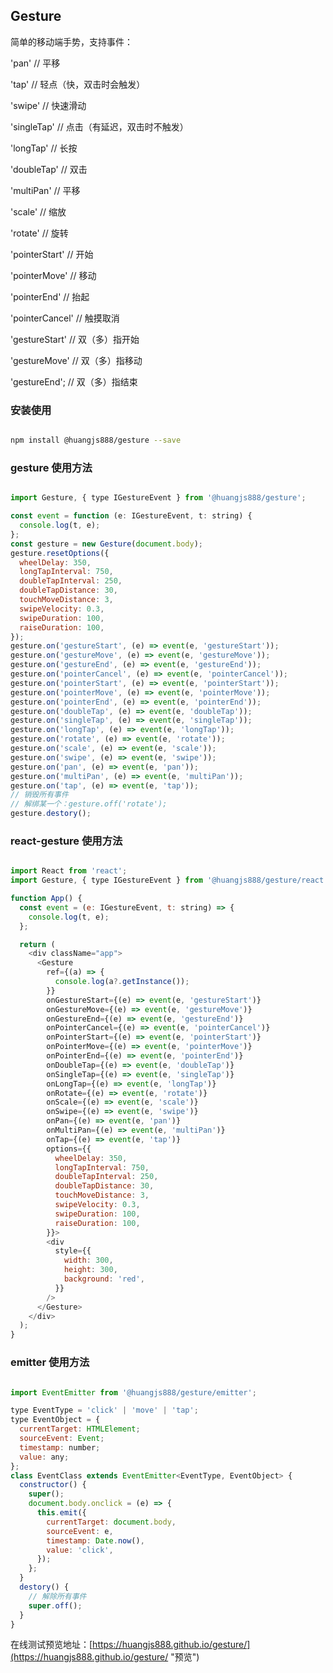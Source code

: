 <!--
 * @Author: Huangjs
 * @Date: 2021-05-10 15:55:29
 * @LastEditors: Huangjs
 * @LastEditTime: 2023-10-20 15:05:38
 * @Description: ******
-->

## Gesture

简单的移动端手势，支持事件：

'pan' // 平移

'tap' // 轻点（快，双击时会触发）

'swipe' // 快速滑动

'singleTap' // 点击（有延迟，双击时不触发）

'longTap' // 长按

'doubleTap' // 双击

'multiPan' // 平移

'scale' // 缩放

'rotate' // 旋转

'pointerStart' // 开始

'pointerMove' // 移动

'pointerEnd' // 抬起

'pointerCancel' // 触摸取消

'gestureStart' // 双（多）指开始

'gestureMove' // 双（多）指移动

'gestureEnd'; // 双（多）指结束

### 安装使用

```sh

npm install @huangjs888/gesture --save

```

### gesture 使用方法

```js

import Gesture, { type IGestureEvent } from '@huangjs888/gesture';

const event = function (e: IGestureEvent, t: string) {
  console.log(t, e);
};
const gesture = new Gesture(document.body);
gesture.resetOptions({
  wheelDelay: 350,
  longTapInterval: 750,
  doubleTapInterval: 250,
  doubleTapDistance: 30,
  touchMoveDistance: 3,
  swipeVelocity: 0.3,
  swipeDuration: 100,
  raiseDuration: 100,
});
gesture.on('gestureStart', (e) => event(e, 'gestureStart'));
gesture.on('gestureMove', (e) => event(e, 'gestureMove'));
gesture.on('gestureEnd', (e) => event(e, 'gestureEnd'));
gesture.on('pointerCancel', (e) => event(e, 'pointerCancel'));
gesture.on('pointerStart', (e) => event(e, 'pointerStart'));
gesture.on('pointerMove', (e) => event(e, 'pointerMove'));
gesture.on('pointerEnd', (e) => event(e, 'pointerEnd'));
gesture.on('doubleTap', (e) => event(e, 'doubleTap'));
gesture.on('singleTap', (e) => event(e, 'singleTap'));
gesture.on('longTap', (e) => event(e, 'longTap'));
gesture.on('rotate', (e) => event(e, 'rotate'));
gesture.on('scale', (e) => event(e, 'scale'));
gesture.on('swipe', (e) => event(e, 'swipe'));
gesture.on('pan', (e) => event(e, 'pan'));
gesture.on('multiPan', (e) => event(e, 'multiPan'));
gesture.on('tap', (e) => event(e, 'tap'));
// 销毁所有事件
// 解绑某一个：gesture.off('rotate');
gesture.destory();

```
### react-gesture 使用方法

```js

import React from 'react';
import Gesture, { type IGestureEvent } from '@huangjs888/gesture/react';

function App() {
  const event = (e: IGestureEvent, t: string) => {
    console.log(t, e);
  };

  return (
    <div className="app">
      <Gesture
        ref={(a) => {
          console.log(a?.getInstance());
        }}
        onGestureStart={(e) => event(e, 'gestureStart')}
        onGestureMove={(e) => event(e, 'gestureMove')}
        onGestureEnd={(e) => event(e, 'gestureEnd')}
        onPointerCancel={(e) => event(e, 'pointerCancel')}
        onPointerStart={(e) => event(e, 'pointerStart')}
        onPointerMove={(e) => event(e, 'pointerMove')}
        onPointerEnd={(e) => event(e, 'pointerEnd')}
        onDoubleTap={(e) => event(e, 'doubleTap')}
        onSingleTap={(e) => event(e, 'singleTap')}
        onLongTap={(e) => event(e, 'longTap')}
        onRotate={(e) => event(e, 'rotate')}
        onScale={(e) => event(e, 'scale')}
        onSwipe={(e) => event(e, 'swipe')}
        onPan={(e) => event(e, 'pan')}
        onMultiPan={(e) => event(e, 'multiPan')}
        onTap={(e) => event(e, 'tap')}
        options={{
          wheelDelay: 350,
          longTapInterval: 750,
          doubleTapInterval: 250,
          doubleTapDistance: 30,
          touchMoveDistance: 3,
          swipeVelocity: 0.3,
          swipeDuration: 100,
          raiseDuration: 100,
        }}>
        <div
          style={{
            width: 300,
            height: 300,
            background: 'red',
          }}
        />
      </Gesture>
    </div>
  );
}


```

### emitter 使用方法

```js

import EventEmitter from '@huangjs888/gesture/emitter';

type EventType = 'click' | 'move' | 'tap';
type EventObject = {
  currentTarget: HTMLElement;
  sourceEvent: Event;
  timestamp: number;
  value: any;
};
class EventClass extends EventEmitter<EventType, EventObject> {
  constructor() {
    super();
    document.body.onclick = (e) => {
      this.emit({
        currentTarget: document.body,
        sourceEvent: e,
        timestamp: Date.now(),
        value: 'click',
      });
    };
  }
  destory() {
    // 解除所有事件
    super.off();
  }
}

```

在线测试预览地址：[https://huangjs888.github.io/gesture/](https://huangjs888.github.io/gesture/ "预览")
